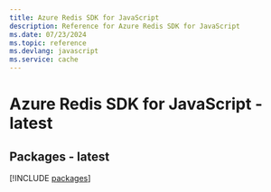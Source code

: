 ```yaml
---
title: Azure Redis SDK for JavaScript
description: Reference for Azure Redis SDK for JavaScript
ms.date: 07/23/2024
ms.topic: reference
ms.devlang: javascript
ms.service: cache
---
```

# Azure Redis SDK for JavaScript - latest
## Packages - latest
[!INCLUDE [packages](redis-index.md)]